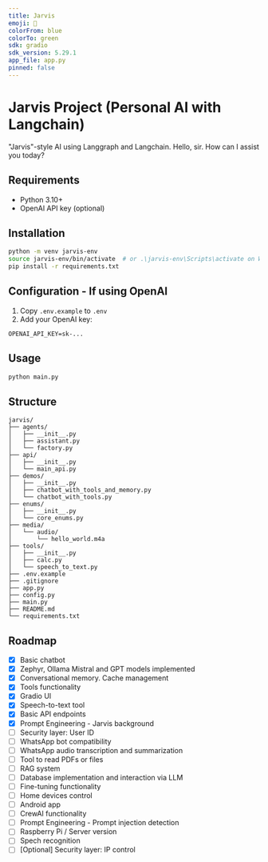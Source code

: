 ```yaml
---
title: Jarvis
emoji: 🤖
colorFrom: blue
colorTo: green
sdk: gradio
sdk_version: 5.29.1
app_file: app.py
pinned: false
---
```


# Jarvis Project (Personal AI with Langchain)

"Jarvis"-style AI using Langgraph and Langchain.
Hello, sir. How can I assist you today?

## Requirements
- Python 3.10+
- OpenAI API key (optional)

## Installation
```bash
python -m venv jarvis-env  
source jarvis-env/bin/activate  # or .\jarvis-env\Scripts\activate on Windows  
pip install -r requirements.txt
```

## Configuration - If using OpenAI
1. Copy `.env.example` to `.env`
2. Add your OpenAI key:
```
OPENAI_API_KEY=sk-...
```

## Usage
```bash
python main.py
```

## Structure
```
jarvis/
├── agents/
│   ├── __init__.py
│   ├── assistant.py
│   └── factory.py
├── api/
│   ├── __init__.py
│   └── main_api.py
├── demos/
│   ├── __init__.py
│   ├── chatbot_with_tools_and_memory.py
│   └── chatbot_with_tools.py
├── enums/
│   ├── __init__.py
│   └── core_enums.py
├── media/
│   └── audio/
│       └── hello_world.m4a
├── tools/
│   ├── __init__.py
│   ├── calc.py
│   └── speech_to_text.py
├── .env.example
├── .gitignore
├── app.py
├── config.py
├── main.py
├── README.md
└── requirements.txt
```

## Roadmap
- [x] Basic chatbot
- [x] Zephyr, Ollama Mistral and GPT models implemented
- [x] Conversational memory. Cache management
- [x] Tools functionality
- [x] Gradio UI
- [x] Speech-to-text tool
- [x] Basic API endpoints
- [x] Prompt Engineering - Jarvis background
- [ ] Security layer: User ID
- [ ] WhatsApp bot compatibility
- [ ] WhatsApp audio transcription and summarization
- [ ] Tool to read PDFs or files
- [ ] RAG system
- [ ] Database implementation and interaction via LLM
- [ ] Fine-tuning functionality
- [ ] Home devices control
- [ ] Android app
- [ ] CrewAI functionality
- [ ] Prompt Engineering - Prompt injection detection
- [ ] Raspberry Pi / Server version
- [ ] Spech recognition
- [ ] [Optional] Security layer: IP control
